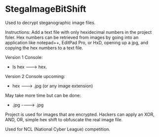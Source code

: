 # StegaImageBitShift
Used to decrypt steganographic image files.

Instructions:
Add a text file with only hexidecimal numbers in the project foler. 
Hex numbers can be retrieved from images by going into an application like 
notepad++, EditPad Pro, or HxD, opening up a jpg, and copying the hex numbers to a text file.

Version 1 Console:
- Is hex ---> hex.

Version 2 Console upcoming:
- hex ---> .jpg (or any image extension)

May take more time but can be done:
- .jpg ----> .jpg

Project is used for images that are encrypted. Hackers can apply an XOR, AND, OR, simple hex shift to
obfuscate the real image file. 

Used for NCL (National Cyber League) competition. 
